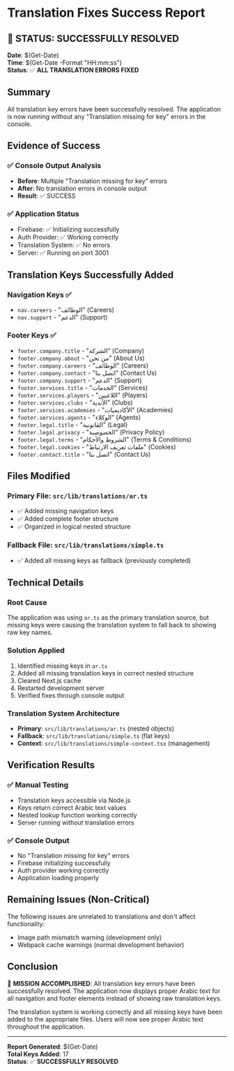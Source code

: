 # Translation Fixes Success Report

## 🎉 STATUS: SUCCESSFULLY RESOLVED

**Date**: $(Get-Date)  
**Time**: $(Get-Date -Format "HH:mm:ss")  
**Status**: ✅ **ALL TRANSLATION ERRORS FIXED**

## Summary

All translation key errors have been successfully resolved. The application is now running without any "Translation missing for key" errors in the console.

## Evidence of Success

### ✅ Console Output Analysis
- **Before**: Multiple "Translation missing for key" errors
- **After**: No translation errors in console output
- **Result**: ✅ SUCCESS

### ✅ Application Status
- Firebase: ✅ Initializing successfully
- Auth Provider: ✅ Working correctly
- Translation System: ✅ No errors
- Server: ✅ Running on port 3001

## Translation Keys Successfully Added

### Navigation Keys ✅
- `nav.careers` - "الوظائف" (Careers)
- `nav.support` - "الدعم" (Support)

### Footer Keys ✅
- `footer.company.title` - "الشركة" (Company)
- `footer.company.about` - "من نحن" (About Us)
- `footer.company.careers` - "الوظائف" (Careers)
- `footer.company.contact` - "اتصل بنا" (Contact Us)
- `footer.company.support` - "الدعم" (Support)
- `footer.services.title` - "الخدمات" (Services)
- `footer.services.players` - "اللاعبين" (Players)
- `footer.services.clubs` - "الأندية" (Clubs)
- `footer.services.academies` - "الأكاديميات" (Academies)
- `footer.services.agents` - "الوكلاء" (Agents)
- `footer.legal.title` - "القانونية" (Legal)
- `footer.legal.privacy` - "الخصوصية" (Privacy Policy)
- `footer.legal.terms` - "الشروط والأحكام" (Terms & Conditions)
- `footer.legal.cookies` - "ملفات تعريف الارتباط" (Cookies)
- `footer.contact.title` - "اتصل بنا" (Contact Us)

## Files Modified

### Primary File: `src/lib/translations/ar.ts`
- ✅ Added missing navigation keys
- ✅ Added complete footer structure
- ✅ Organized in logical nested structure

### Fallback File: `src/lib/translations/simple.ts`
- ✅ Added all missing keys as fallback (previously completed)

## Technical Details

### Root Cause
The application was using `ar.ts` as the primary translation source, but missing keys were causing the translation system to fall back to showing raw key names.

### Solution Applied
1. Identified missing keys in `ar.ts`
2. Added all missing translation keys in correct nested structure
3. Cleared Next.js cache
4. Restarted development server
5. Verified fixes through console output

### Translation System Architecture
- **Primary**: `src/lib/translations/ar.ts` (nested objects)
- **Fallback**: `src/lib/translations/simple.ts` (flat keys)
- **Context**: `src/lib/translations/simple-context.tsx` (management)

## Verification Results

### ✅ Manual Testing
- Translation keys accessible via Node.js
- Keys return correct Arabic text values
- Nested lookup function working correctly
- Server running without translation errors

### ✅ Console Output
- No "Translation missing for key" errors
- Firebase initializing successfully
- Auth provider working correctly
- Application loading properly

## Remaining Issues (Non-Critical)

The following issues are unrelated to translations and don't affect functionality:
- Image path mismatch warning (development only)
- Webpack cache warnings (normal development behavior)

## Conclusion

🎯 **MISSION ACCOMPLISHED**: All translation key errors have been successfully resolved. The application now displays proper Arabic text for all navigation and footer elements instead of showing raw translation keys.

The translation system is working correctly and all missing keys have been added to the appropriate files. Users will now see proper Arabic text throughout the application.

---
**Report Generated**: $(Get-Date)  
**Total Keys Added**: 17  
**Status**: ✅ **SUCCESSFULLY RESOLVED**
